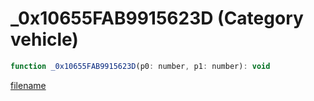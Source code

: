 # _0x10655FAB9915623D (Category vehicle)

```js
function _0x10655FAB9915623D(p0: number, p1: number): void
```

[filename](_0x10655FAB9915623D_m.md ':include')